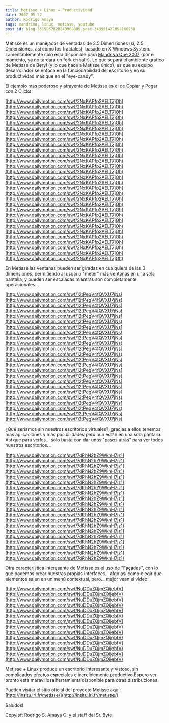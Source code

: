 ```yaml
---
title: Metisse + Linux = Productividad
date: 2007-05-27
author: Rodrigo Amaya
tags: mandriva, linux, metisse, youtube
post_id: blog-3515952828243908885.post-343951421058160238
---
```


Metisse es un manejador de ventadas de 2.5 Dimensiones (si, 2.5 Dimensiones, asi como los fractales), basado en X Windows System. Lamentablemente solo esta disponible para [Mandriva One 2007](http://www.mandriva.com/en) (por el momento, ya no tardara un fork en salir). Lo que separa el ambiente grafico de Metisse de Beryl (y lo que hace a Metisse único), es que su equipo desarrollador se enfoca en la funcionabilidad del escritorio y en su productividad más que en el "eye-candy".

El ejemplo mas poderoso y atrayente de Metisse es el de Copiar y Pegar con 2 Clicks:

[http://www.dailymotion.com/swf/2NxKAPfp2AELT7jOh](http://www.dailymotion.com/swf/2NxKAPfp2AELT7jOh) [http://www.dailymotion.com/swf/2NxKAPfp2AELT7jOh](http://www.dailymotion.com/swf/2NxKAPfp2AELT7jOh) [http://www.dailymotion.com/swf/2NxKAPfp2AELT7jOh](http://www.dailymotion.com/swf/2NxKAPfp2AELT7jOh) [http://www.dailymotion.com/swf/2NxKAPfp2AELT7jOh](http://www.dailymotion.com/swf/2NxKAPfp2AELT7jOh) [http://www.dailymotion.com/swf/2NxKAPfp2AELT7jOh](http://www.dailymotion.com/swf/2NxKAPfp2AELT7jOh) [http://www.dailymotion.com/swf/2NxKAPfp2AELT7jOh](http://www.dailymotion.com/swf/2NxKAPfp2AELT7jOh) [http://www.dailymotion.com/swf/2NxKAPfp2AELT7jOh](http://www.dailymotion.com/swf/2NxKAPfp2AELT7jOh) [http://www.dailymotion.com/swf/2NxKAPfp2AELT7jOh](http://www.dailymotion.com/swf/2NxKAPfp2AELT7jOh) [http://www.dailymotion.com/swf/2NxKAPfp2AELT7jOh](http://www.dailymotion.com/swf/2NxKAPfp2AELT7jOh) [http://www.dailymotion.com/swf/2NxKAPfp2AELT7jOh](http://www.dailymotion.com/swf/2NxKAPfp2AELT7jOh) [http://www.dailymotion.com/swf/2NxKAPfp2AELT7jOh](http://www.dailymotion.com/swf/2NxKAPfp2AELT7jOh) [http://www.dailymotion.com/swf/2NxKAPfp2AELT7jOh](http://www.dailymotion.com/swf/2NxKAPfp2AELT7jOh) [http://www.dailymotion.com/swf/2NxKAPfp2AELT7jOh](http://www.dailymotion.com/swf/2NxKAPfp2AELT7jOh) [http://www.dailymotion.com/swf/2NxKAPfp2AELT7jOh](http://www.dailymotion.com/swf/2NxKAPfp2AELT7jOh) [http://www.dailymotion.com/swf/2NxKAPfp2AELT7jOh](http://www.dailymotion.com/swf/2NxKAPfp2AELT7jOh)

En Metisse las ventanas pueden ser giradas en cualquiera de las 3 dimensiones, permitiendo al usuario "meter" más ventanas en una sola pantalla, y pueden ser escaladas mientras son completamente operacionales...

[http://www.dailymotion.com/swf/12tPegV4fQVXU7jNs](http://www.dailymotion.com/swf/12tPegV4fQVXU7jNs) [http://www.dailymotion.com/swf/12tPegV4fQVXU7jNs](http://www.dailymotion.com/swf/12tPegV4fQVXU7jNs) [http://www.dailymotion.com/swf/12tPegV4fQVXU7jNs](http://www.dailymotion.com/swf/12tPegV4fQVXU7jNs) [http://www.dailymotion.com/swf/12tPegV4fQVXU7jNs](http://www.dailymotion.com/swf/12tPegV4fQVXU7jNs) [http://www.dailymotion.com/swf/12tPegV4fQVXU7jNs](http://www.dailymotion.com/swf/12tPegV4fQVXU7jNs) [http://www.dailymotion.com/swf/12tPegV4fQVXU7jNs](http://www.dailymotion.com/swf/12tPegV4fQVXU7jNs) [http://www.dailymotion.com/swf/12tPegV4fQVXU7jNs](http://www.dailymotion.com/swf/12tPegV4fQVXU7jNs) [http://www.dailymotion.com/swf/12tPegV4fQVXU7jNs](http://www.dailymotion.com/swf/12tPegV4fQVXU7jNs) [http://www.dailymotion.com/swf/12tPegV4fQVXU7jNs](http://www.dailymotion.com/swf/12tPegV4fQVXU7jNs) [http://www.dailymotion.com/swf/12tPegV4fQVXU7jNs](http://www.dailymotion.com/swf/12tPegV4fQVXU7jNs) [http://www.dailymotion.com/swf/12tPegV4fQVXU7jNs](http://www.dailymotion.com/swf/12tPegV4fQVXU7jNs) [http://www.dailymotion.com/swf/12tPegV4fQVXU7jNs](http://www.dailymotion.com/swf/12tPegV4fQVXU7jNs)

¿Qué seriamos sin nuestros escritorios virtuales?, gracias a ellos tenemos mas aplicaciones y mas posibilidades pero aun están en una sola pantalla. Así que para verlos... solo basta con dar unos "pasos atrás" para ver todos nuestros escritorios...

[http://www.dailymotion.com/swf/7dRhN2hZ9WknH7jz1](http://www.dailymotion.com/swf/7dRhN2hZ9WknH7jz1) [http://www.dailymotion.com/swf/7dRhN2hZ9WknH7jz1](http://www.dailymotion.com/swf/7dRhN2hZ9WknH7jz1) [http://www.dailymotion.com/swf/7dRhN2hZ9WknH7jz1](http://www.dailymotion.com/swf/7dRhN2hZ9WknH7jz1) [http://www.dailymotion.com/swf/7dRhN2hZ9WknH7jz1](http://www.dailymotion.com/swf/7dRhN2hZ9WknH7jz1) [http://www.dailymotion.com/swf/7dRhN2hZ9WknH7jz1](http://www.dailymotion.com/swf/7dRhN2hZ9WknH7jz1) [http://www.dailymotion.com/swf/7dRhN2hZ9WknH7jz1](http://www.dailymotion.com/swf/7dRhN2hZ9WknH7jz1) [http://www.dailymotion.com/swf/7dRhN2hZ9WknH7jz1](http://www.dailymotion.com/swf/7dRhN2hZ9WknH7jz1) [http://www.dailymotion.com/swf/7dRhN2hZ9WknH7jz1](http://www.dailymotion.com/swf/7dRhN2hZ9WknH7jz1) [http://www.dailymotion.com/swf/7dRhN2hZ9WknH7jz1](http://www.dailymotion.com/swf/7dRhN2hZ9WknH7jz1) [http://www.dailymotion.com/swf/7dRhN2hZ9WknH7jz1](http://www.dailymotion.com/swf/7dRhN2hZ9WknH7jz1)

Otra característica interesante de Metisse es el uso de "Façades", con lo que podemos crear nuestras propias interfaces... algo así como elegir que elementos salen en un menú contextual, pero... mejor vean el vídeo:

[http://www.dailymotion.com/swf/NuDDuZQjmZQijebfV](http://www.dailymotion.com/swf/NuDDuZQjmZQijebfV) [http://www.dailymotion.com/swf/NuDDuZQjmZQijebfV](http://www.dailymotion.com/swf/NuDDuZQjmZQijebfV) [http://www.dailymotion.com/swf/NuDDuZQjmZQijebfV](http://www.dailymotion.com/swf/NuDDuZQjmZQijebfV) [http://www.dailymotion.com/swf/NuDDuZQjmZQijebfV](http://www.dailymotion.com/swf/NuDDuZQjmZQijebfV) [http://www.dailymotion.com/swf/NuDDuZQjmZQijebfV](http://www.dailymotion.com/swf/NuDDuZQjmZQijebfV) [http://www.dailymotion.com/swf/NuDDuZQjmZQijebfV](http://www.dailymotion.com/swf/NuDDuZQjmZQijebfV) [http://www.dailymotion.com/swf/NuDDuZQjmZQijebfV](http://www.dailymotion.com/swf/NuDDuZQjmZQijebfV)

Metisse + Linux produce un escritorio interesante y vistoso, sin complicados efectos especiales e increíblemente productivo.Espero ver pronto esta maravillosa herramienta disponible para otras distribuciones.

Pueden visitar el sitio oficial del proyecto Metisse aquí: [http://insitu.lri.fr/metisse/](http://insitu.lri.fr/metisse/)

Saludos!

Copyleft Rodrigo S. Amaya C. y el staff del Sr. Byte